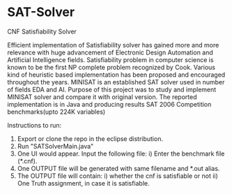 # SAT-Solver
CNF Satisfiability Solver

Efficient implementation of Satisfiability solver has gained more and more relevance with huge advancement of Electronic Design Automation and Artificial Intelligence fields. Satisfiability problem in computer science is known to be the first NP complete problem recognized by Cook. Various kind of heuristic based implementation has been proposed and encouraged throughout the years. MINISAT is an established SAT solver used in number of fields EDA and AI. Purpose of this project was to study and implement MINISAT solver and compare it with original version. The reported implementation is in Java and producing results SAT 2006 Competition benchmarks(upto 224K variables)

Instructions to run:
1. Export or clone the repo in the eclipse distribution.
2. Run "SATSolverMain.java"
3. One UI would appear. Input the following file: i) Enter the benchmark file (*.cnf). 
4. One OUTPUT file will be generated with same filename and *.out alias. 
5. The OUTPUT file will contain: i) whether the cnf is satisfiable or not ii) One Truth assignment, in case it is satisfiable.
